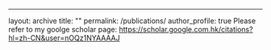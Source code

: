 ---
layout: archive
title: ""
permalink: /publications/
author_profile: true
Please refer to my goolge scholar page: https://scholar.google.com.hk/citations?hl=zh-CN&user=nOQz1NYAAAAJ

